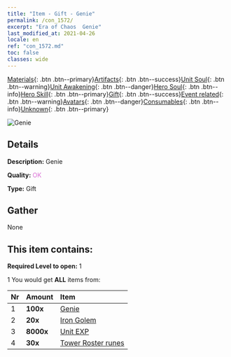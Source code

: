 ```yaml
---
title: "Item - Gift - Genie"
permalink: /con_1572/
excerpt: "Era of Chaos  Genie"
last_modified_at: 2021-04-26
locale: en
ref: "con_1572.md"
toc: false
classes: wide
---
```

 [Materials](/Items/){: .btn .btn--primary}[Artifacts](/Items/Artifacts/){: .btn .btn--success}[Unit Soul](/Items/UnitSoul/){: .btn .btn--warning}[Unit Awakening](/Items/UnitAwakening/){: .btn .btn--danger}[Hero Soul](/Items/HeroSoul/){: .btn .btn--info}[Hero Skill](/Items/HeroSkill/){: .btn .btn--primary}[Gift](/Items/Gift/){: .btn .btn--success}[Event related](/Items/Events/){: .btn .btn--warning}[Avatars](/Items/Avatars/){: .btn .btn--danger}[Consumables](/Items/Consumables/){: .btn .btn--info}[Unknown](/Items/Unknown/){: .btn .btn--primary}

 ![Genie](/images/t/i_907079.png)

## Details
 **Description:** Genie

 **Quality:** <span style="color: #DA70D6">OK</span>

 **Type:** Gift

## Gather

  None

## This item contains:

 **Required Level to open:** 1

 1 You would get **ALL** items  from:

  | Nr | Amount |     Item    |
  |:---|:-------|:------------|
  | 1 |  **100x** | [Genie](/Items/unt_239/) |  | 
  | 2 |  **20x** | [Iron Golem](/Items/unt_237/) |  | 
  | 3 |  **8000x** | [Unit EXP](/Items/con_902/) |  | 
  | 4 |  **30x** | [Tower Roster runes](/Items/con_785/) |  | 

